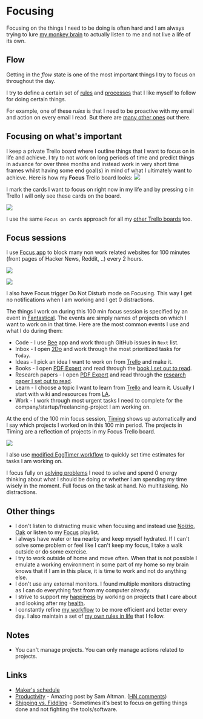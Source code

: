 # Focusing
Focusing on the things I need to be doing is often hard and I am always trying to lure [my monkey brain](https://waitbutwhy.com/2013/10/why-procrastinators-procrastinate.html) to actually listen to me and not live a life of its own.

## Flow
Getting in the _flow_ state is one of the most important things I try to focus on throughout the day.

I try to define a certain set of [rules](rules.md) and [processes](processes.md) that I like myself to follow for doing certain things.

For example, one of these _rules_ is that I need to be proactive with my email and action on every email I read. But there are [many other ones](rules.md) out there.

## Focusing on what's important
I keep a private Trello board where I outline things that I want to focus on in life and achieve. I try to not work on long periods of time and predict things in advance for over three months and instead work in very short time frames whilst having some end goal(s) in mind of what I ultimately want to achieve. Here is how my __Focus__ Trello board looks:
![](https://i.imgur.com/cjWcVxZ.jpg)

I mark the cards I want to focus on right now in my life and by pressing `Q` in Trello I will only see these cards on the board.

![](https://i.imgur.com/uCvXQzz.jpg)

I use the same `Focus on cards` approach for all my [other Trello boards](../sharing/my-trello.md) too.

## Focus sessions
I use [Focus app](https://heyfocus.com) to block many non work related websites for 100 minutes (front pages of Hacker News, Reddit, ..) every 2 hours.

![](https://i.imgur.com/B9Tsaxf.png)

![](https://i.imgur.com/rZkauBr.png)

I also have Focus trigger Do Not Disturb mode on Focusing. This way I get no notifications when I am working and I get 0 distractions.

The things I work on during this 100 min focus session is specified by an event in [Fantastical](../macOS/apps/fantastical.md). The events are simply names of projects on which I want to work on in that time. Here are the most common events I use and what I do during them:
- Code - I use [Bee](https://www.neat.io/bee/) app and work through GitHub issues in `Next` list.
- Inbox - I open [2Do](../macOS/apps/2do.md) and work through the most prioritized tasks for `Today`.
- Ideas - I pick an idea I want to work on from [Trello](https://trello.com/b/alB1ryRP) and make it.
- Books - I open [PDF Expert](https://pdfexpert.com/) and read through the [book I set out to read](https://trello.com/b/MOrnm2aN).
- Research papers - I open [PDF Expert](https://pdfexpert.com/) and read through the [research paper I set out to read](https://trello.com/b/EKl1Ie3q).
- Learn - I choose a topic I want to learn from [Trello](https://trello.com/b/cu32qF3q) and learn it. Usually I start with wiki and resources from [LA](../projects/learn-anything.md).
- Work - I work through most urgent tasks I need to complete for the company/startup/freelancing-project I am working on.

At the end of the 100 min focus session, [Timing](../macOS/apps/timing.md) shows up automatically and I say which projects I worked on in this 100 min period. The projects in Timing are a reflection of projects in my Focus Trello board.

![](https://i.imgur.com/9zfSPFg.png)

I also use [modified EggTimer workflow](https://github.com/nikitavoloboev/small-workflows#workflow-augmentations) to quickly set time estimates for tasks I am working on.

I focus fully on [solving problems](../research/solving-problems.md) I need to solve and spend 0 energy thinking about what I should be doing or whether I am spending my time wisely in the moment. Full focus on the task at hand. No multitasking. No distractions.

## Other things
- I don't listen to distracting music when focusing and instead use [Noizio](http://noiz.io/), [Oak](https://www.oakmeditation.com) or listen to my [Focus](https://open.spotify.com/user/nikitavoloboev/playlist/2mriYMEK60P7T7XtQz9pDe) playlist.
- I always have water or tea nearby and keep myself hydrated. If I can't solve some problem or feel like I can't keep my focus, I take a walk outside or do some exercise.
- I try to work outside of home and move often. When that is not possible I emulate a working environment in some part of my home so my brain knows that if I am in this place, it is time to work and not do anything else.
- I don't use any external monitors. I found multiple monitors distracting as I can do everything fast from my computer already.
- I strive to support my [happiness](../life/happiness.md) by working on projects that I care about and looking after my [health](../health/health.md).
- I constantly refine [my workflow](../sharing/my-workflow.md) to be more efficient and better every day. I also maintain a set of [my own rules in life](rules.md) that I follow.

## Notes
- You can't manage projects. You can only manage actions related to projects.

## Links
- [Maker's schedule](http://www.paulgraham.com/makersschedule.html)
- [Productivity](https://blog.samaltman.com/productivity) - Amazing post by Sam Altman. ([HN comments](https://news.ycombinator.com/item?id=16802530))
- [Shipping vs. Fiddling](https://medium.com/@okonetchnikov/shipping-vs-fiddling-74e27e61e0c1) - Sometimes it's best to focus on getting things done and not fighting the tools/software.
